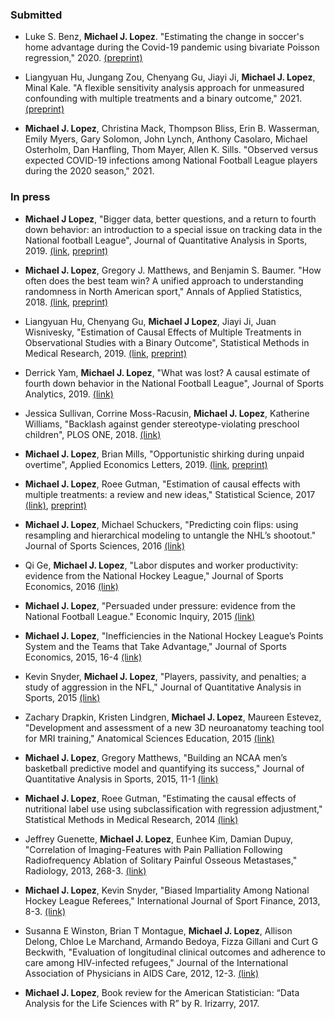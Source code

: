 

### Submitted

-  Luke S. Benz, **Michael J. Lopez**. "Estimating the change in soccer's home advantage during the Covid-19 pandemic using bivariate Poisson regression," 2020. [(preprint)](https://arxiv.org/abs/2012.14949)

-  Liangyuan Hu, Jungang Zou, Chenyang Gu, Jiayi Ji, **Michael J. Lopez**, Minal Kale. "A flexible sensitivity analysis approach for unmeasured confounding with multiple treatments and a binary outcome," 2021. [(preprint)](https://arxiv.org/abs/2012.06093)

-  **Michael J. Lopez**, Christina Mack, Thompson Bliss, Erin B. Wasserman, Emily Myers, Gary Solomon, John Lynch, Anthony Casolaro, Michael Osterholm, Dan Hanfling, Thom Mayer, Allen K. Sills. "Observed versus expected COVID-19 infections among National Football League players during the 2020 season," 2021.


### In press

- **Michael J Lopez**, "Bigger data, better questions, and a return to fourth down behavior: an introduction to a special issue on tracking data in the National football League", Journal of Quantitative Analysis in Sports, 2019. [(link](https://www.degruyter.com/view/journals/jqas/16/2/article-p73.xml?rskey=biywzx&result=7), [preprint)](https://arxiv.org/abs/1909.10631)

-  **Michael J. Lopez**, Gregory J. Matthews, and Benjamin S. Baumer. "How often does the best team win? A unified approach to understanding randomness in North American sport," Annals of Applied Statistics, 2018. [(link](https://projecteuclid.org/euclid.aoas/1542078053), [preprint)](https://arxiv.org/abs/1701.05976)

- Liangyuan Hu, Chenyang Gu, **Michael J Lopez**, Jiayi Ji, Juan Wisnivesky, "Estimation of Causal Effects of Multiple Treatments in Observational Studies with a Binary Outcome", Statistical Methods in Medical Research, 2019.  [(link](https://journals.sagepub.com/doi/full/10.1177/0962280220921909), [preprint)](https://arxiv.org/abs/2001.06483)

- Derrick Yam, **Michael J. Lopez**, "What was lost? A causal estimate of fourth down behavior in the National Football League", Journal of Sports Analytics, 2019.  [(link)](https://content.iospress.com/articles/journal-of-sports-analytics/jsa190294)

- Jessica Sullivan, Corrine Moss-Racusin, **Michael J. Lopez**, Katherine Williams, "Backlash against gender stereotype-violating preschool children", PLOS ONE, 2018. [(link)](https://journals.plos.org/plosone/article?id=10.1371/journal.pone.0195503)

-	**Michael J. Lopez**, Brian Mills, "Opportunistic shirking during unpaid overtime", Applied Economics Letters, 2019. [(link](https://www.tandfonline.com/doi/abs/10.1080/13504851.2018.1488048), [preprint)](https://papers.ssrn.com/sol3/papers.cfm?abstract_id=3129084)

- **Michael J. Lopez**, Roee Gutman, "Estimation of causal effects with multiple treatments: a review and new ideas," Statistical Science, 2017 [(link)](https://projecteuclid.org/euclid.ss/1504253125), [preprint)](https://arxiv.org/pdf/1701.05132.pdf)

- **Michael J. Lopez**, Michael Schuckers, "Predicting coin flips: using resampling and hierarchical modeling to untangle the NHL’s shootout." Journal of Sports Sciences, 2016 [(link)](https://statsbylopez.files.wordpress.com/2013/08/jss_nhl-21.pdf)

- Qi Ge, **Michael J. Lopez**, "Labor disputes and worker productivity: evidence from the National Hockey League," Journal of Sports Economics, 2016 [(link)](https://statsbylopez.files.wordpress.com/2013/08/jse_ge_lopez.pdf)

- **Michael J. Lopez**, "Persuaded under pressure: evidence from the National Football League." Economic Inquiry, 2015 [(link)](https://statsbylopez.files.wordpress.com/2013/08/lopez-2016-economic_inquiry.pdf)

- **Michael J. Lopez**, "Inefficiencies in the National Hockey League’s Points System and the Teams that Take Advantage," Journal of Sports Economics, 2015, 16-4 [(link)](http://journals.sagepub.com/doi/abs/10.1177/1527002513486654)

- Kevin Snyder, **Michael J. Lopez**, "Players, passivity, and penalties; a study of aggression in the NFL," Journal of Quantitative Analysis in Sports, 2015 [(link)](http://www.degruyter.com/view/j/jqas.ahead-of-print/jqas-2015-0039/jqas-2015-0039.xml?format=INT)

- Zachary Drapkin, Kristen Lindgren, **Michael J. Lopez**, Maureen Estevez, "Development and assessment of a new 3D neuroanatomy teaching tool for MRI training," Anatomical Sciences Education, 2015 [(link)](https://onlinelibrary.wiley.com/doi/abs/10.1002/ase.1509)

-  **Michael J. Lopez**, Gregory Matthews, "Building an NCAA men’s basketball predictive model and quantifying its success," Journal of Quantitative Analysis in Sports, 2015, 11-1 [(link)](https://statsbylopez.files.wordpress.com/2013/08/jqas-2014-0058.pdf)

- **Michael J. Lopez**, Roee Gutman, "Estimating the causal effects of nutritional label use using subclassification with regression adjustment," Statistical Methods in Medical Research, 2014 [(link)](https://statsbylopez.files.wordpress.com/2013/08/paperi_smmr.pdf)

- Jeffrey Guenette, **Michael J. Lopez**, Eunhee Kim, Damian Dupuy, "Correlation of Imaging-Features with Pain Palliation Following Radiofrequency Ablation of Solitary Painful Osseous Metastases," Radiology, 2013, 268-3. [(link)](http://pubs.rsna.org/doi/abs/10.1148/radiol.13122398)

- **Michael J. Lopez**, Kevin Snyder, "Biased Impartiality Among National Hockey League Referees," International Journal of Sport Finance, 2013, 8-3. [(link)](https://papers.ssrn.com/sol3/papers.cfm?abstract_id=2259798)

- Susanna E Winston, Brian T Montague, **Michael J. Lopez**, Allison Delong, Chloe Le Marchand, Armando Bedoya, Fizza Gillani and Curt G Beckwith, "Evaluation of longitudinal clinical outcomes and adherence to care among HIV-infected refugees," Journal of the International Association of Physicians in AIDS Care, 2012, 12-3. [(link)](http://jia.sagepub.com/content/12/3/202.short)

- **Michael J. Lopez**, Book review for the American Statistician: “Data Analysis for the Life Sciences with R” by R. Irizarry, 2017. 


